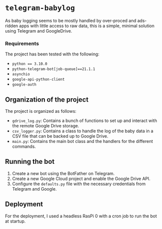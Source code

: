 # `telegram-babylog`

As baby logging seems to be mostly handled by over-proced and ads-ridden apps with little access to raw data, this is a simple, minimal solution using Telegram and GoogleDrive.


### Requirements
The project has been tested with the following:
- `python == 3.10.0`
- `python-telegram-bot[job-queue]==21.1.1`
- `asynchio`
- `google-api-python-client`
- `google-auth`


## Organization of the project
The project is organized as follows:
 - `gdrive_log.py`: Contains a bunch of functions to set up and interact with the remote Google Drive storage.
 - `csv_logger.py`: Contains a class to handle the log of the baby data in a CSV file that can be backed up to Google Drive.
 - `main.py`: Contains the main bot class and the handlers for the different commands.

## Running the bot
1. Create a new bot using the BotFather on Telegram.
2. Create a new Google Cloud project and enable the Google Drive API.
3. Configure the `defaults.py` file with the necessary credentials from Telegram and Google.

## Deployment
For the deployment, I used a headless RasPi 0 with a cron job to run the bot at startup.

